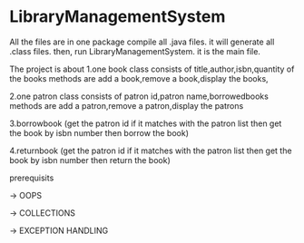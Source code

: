 # LibraryManagementSystem

All the files are in one package
compile all .java files. it will generate all .class files. then,
run LibraryManagementSystem. it is the main file.

The project is about 
1.one book class consists of 
title,author,isbn,quantity of the books
methods are add a book,remove a book,display the books,

2.one patron class consists of 
patron id,patron name,borrowedbooks
methods are add a patron,remove a patron,display the patrons

3.borrowbook (get the patron id if it matches with the patron list then get the book by isbn number then borrow the book)

4.returnbook (get the patron id if it matches with the patron list then get the book by isbn number then return the book)

prerequisits

-> OOPS

-> COLLECTIONS

-> EXCEPTION HANDLING
